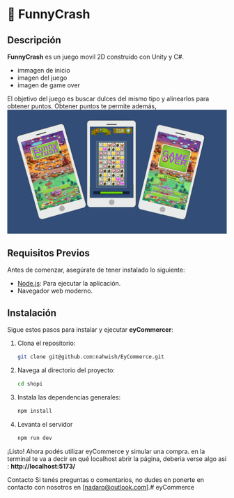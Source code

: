 # 📝 FunnyCrash

## Descripción
**FunnyCrash** es un juego movil 2D construido con Unity y C#.

- immagen de inicio
- imagen del juego
- imagen de game over

El objetivo del juego es buscar dulces del mismo tipo y alinearlos para obtener puntos. Obtener puntos te permite además, 
<img src="./public/funny.png" alt="Home">






## Requisitos Previos
Antes de comenzar, asegúrate de tener instalado lo siguiente:
- [Node.js](https://nodejs.org/): Para ejecutar la aplicación.
- Navegador web moderno.

## Instalación
Sigue estos pasos para instalar y ejecutar **eyCommercer**:

1. Clona el repositorio:

   ```bash
   git clone git@github.com:nahwish/EyCommerce.git
   
2. Navega al directorio del proyecto:

   ```bash
   cd shopi

3. Instala las dependencias generales:

   ```bash
   npm install

6. Levanta el servidor

   ```bash
   npm run dev


¡Listo! Ahora podés utilizar eyCommerce y simular una compra. en la terminal te va a decir en qué localhost abrir la página,
deberia verse algo asi : **http://localhost:5173/**


Contacto
Si tenés preguntas o comentarios, no dudes en ponerte en contacto con nosotros en [nadaro@outlook.com].# eyCommerce
